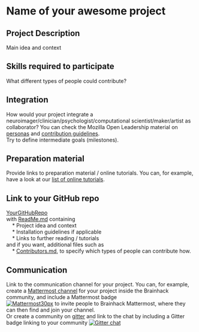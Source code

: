 # Name of your awesome project

## Project Description
Main idea and context

## Skills required to participate
What different types of people could contribute?

## Integration
How would your project integrate a neuroimager/clinician/psychologist/computational scientist/maker/artist as collaborator? You can check the Mozilla Open Leadership material on [personas](https://mozilla.github.io/open-leadership-training-series/articles/building-communities-of-contributors/bring-on-contributors-using-personas-and-pathways/) and [contribution guidelines](https://mozilla.github.io/open-leadership-training-series/articles/building-communities-of-contributors/write-contributor-guidelines/).  
Try to define intermediate goals (milestones).  

## Preparation material
Provide links to preparation material / online tutorials. You can, for example, have a look at our [list of online tutorials](Tutorial_Resources.md).


## Link to your GitHub repo
[YourGitHubRepo](https://github.com/yourUserName/yourRepo)  
    with [ReadMe.md](https://mozilla.github.io/open-leadership-training-series/articles/opening-your-project/write-a-great-project-readme/) containing  
        &nbsp;&nbsp;&nbsp;&nbsp;* Project idea and context  
        &nbsp;&nbsp;&nbsp;&nbsp;* Installation guidelines if applicable  
        &nbsp;&nbsp;&nbsp;&nbsp;* Links to further reading / tutorials  
    and if you want, additional files such as  
        &nbsp;&nbsp;&nbsp;&nbsp;* [Contributors.md](https://mozilla.github.io/open-leadership-training-series/articles/building-communities-of-contributors/write-contributor-guidelines/), to specify which types of people can contribute how.

## Communication
Link to the communication channel for your project. You can, for example, create a [Mattermost channel](https://mattermost.brainhack.org/brainhack/channels/hbm-hackathon) for your project inside the Brainhack community, and include a Mattermost badge <br/>[![Mattermost30px](https://user-images.githubusercontent.com/6297454/64487455-57d52280-d23b-11e9-9dd4-e6d75bad44fc.png)](https://mattermost.brainhack.org/brainhack/channels/hbm-hackathon) to invite people to Brainhack Mattermost, where they can then find and join your channel.  
Or create a community on [gitter](https://gitter.im/) and link to the chat by including a Gitter badge linking to your community 
[![Gitter chat](https://badges.gitter.im/gitterHQ/gitter.png)](https://gitter.im/yourRoom/Lobby#)
